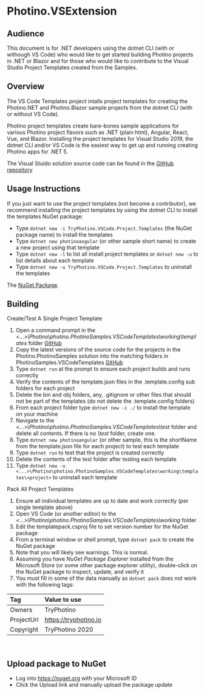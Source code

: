 # Photino.VSExtension

## Audience
This document is for .NET developers using the dotnet CLI (with or withough VS Code) who would like to get started building Photino projects in .NET or Blazor and for those who would like to contribute to the Visual Studio Project Templates created from the Samples.

## Overview
The VS Code Templates project intalls project templates for creating the Photino.NET and Photino.Blazor sample projects from the dotnet CLI (with or without VS Code).

Photino project templates create bare-bones sample applications for various Photino project flavors such as .NET (plain html), Angular, React, Vue, and Blazor. Installing the project templates for Visual Studio 2019, the dotnet CLI and/or VS Code is the easiest way to get up and running creating Photino apps for .NET 5.

The Visual Stuido solution source code can be found in the [GitHub repository]( https://github.com/tryphotino/photino.VSCodeTemplates )

## Usage Instructions 
If you just want to use the project templates (not become a contributor), we recommend installing the project templates by using the dotnet CLI to install the templates NuGet package:
* Type `dotnet new -i TryPhotino.VSCode.Project.Templates` (the NuGet package name) to install the templates
* Type `dotnet new photinoangular` (or other sample short name) to create a new project using that template
* Type `dotnet new -l` to list all install project templates or `dotnet new -u` to list details about each template
* Type `dotnet new -u TryPhotino.VSCode.Project.Templates` to uninstall the templates

 The [NuGet Package]( https://www.nuget.org/packages/TryPhotino.VSCode.Project.Templates/ ).

## Building
Create/Test A Single Project Template
1.	Open a command prompt in the *<...>\Photino\photino.PhotinoSamples.VSCodeTemplates\working\templates* folder [GitHub]( https://github.com/tryphotino/PhotinoSamples.VSCodeTemplates )
2.	Copy the latest versions of the source code for the projects in the Photino.PhotinoSamples solution into the matching folders in PhotinoSamples.VSCodeTemplates [GitHub]( https://github.com/tryphotino/photino.Samples )
3.	Type `dotnet run` at the prompt to ensure each project builds and runs correctly
4.	Verify the contents of the template.json files in the .template.config sub folders for each project
5.	Delete the bin and obj folders, any, .gitignore or other files that should not be part of the templates (do not delete the .template.config folders)
6.	From each project folder type `dotnet new -i ./` to install the template on your machine
7.	Navigate to the *<...>\Photino\photino.PhotinoSamples.VSCodeTemplates\test* folder and delete all contents. If there is no *\test* folder, create one.
8.	Type `dotnet new photinoangular` (or other sample, this is the shortName from the template.json file for each project) to test each template
9.	Type `dotnet run` to test that the project is created correctly
10.	Delete the contents of the test folder after testing each template
11.	Type `dotnet new -u <...>\Photino\photino.PhotinoSamples.VSCodeTemplates\working\templates\<project>` to uninstall each template

Pack All Project Templates

1.	Ensure all individual templates are up to date and work correctly (per single template above)
2.	Open VS Code (or another editor) to the *<...>\Photino\photino.PhotinoSamples.VSCodeTemplates\working* folder
3.	Edit the templatepack.csproj file to set version number for the NuGet package
4.	From a terminal window or shell prompt, type `dotnet pack` to create the NuGet package
5.	Note that you will likely see warnings. This is normal.
6.	Assuming you have *NuGet Package Explorer* installed from the Microsoft Store (or some other package explorer utility), double-click on the NuGet package to inspect, update, and verify it
7.	You must fill in some of the data manually as `dotnet pack` does not work with the following tags:

| Tag | Value to use |
| :----- | :-------------- |
| Owners | TryPhotino |
| ProjectUrl | https://tryphotino.io |
| Copyright | TryPhotino 2020 |
<br>

## Upload package to NuGet
* Log into https://nuget.org with your Microsoft ID
* Click the Upload link and manually upload the package update


